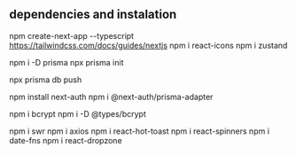 

## dependencies and instalation 

 npm create-next-app --typescript
 https://tailwindcss.com/docs/guides/nextjs
 npm i react-icons
 npm i zustand


 npm i -D prisma
 npx prisma init

 npx prisma db push



 npm install next-auth
 npm i @next-auth/prisma-adapter

 npm i bcrypt
 npm i -D @types/bcrypt

 npm i swr
 npm i axios
 npm i react-hot-toast
 npm i react-spinners
 npm i date-fns
 npm i react-dropzone